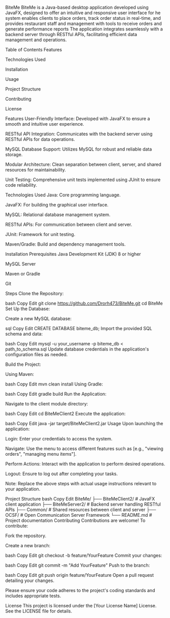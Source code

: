 BiteMe
BiteMe is a Java-based desktop application developed using JavaFX, designed to offer an intuitive and responsive user interface for he system enables clients to place orders, track order status in real-time, and provides restaurant staff and management with tools to receive orders and generate performance reports The application integrates seamlessly with a backend server through RESTful APIs, facilitating efficient data management and operations.

Table of Contents
Features

Technologies Used

Installation

Usage

Project Structure

Contributing

License

Features
User-Friendly Interface: Developed with JavaFX to ensure a smooth and intuitive user experience.

RESTful API Integration: Communicates with the backend server using RESTful APIs for data operations.

MySQL Database Support: Utilizes MySQL for robust and reliable data storage.

Modular Architecture: Clean separation between client, server, and shared resources for maintainability.

Unit Testing: Comprehensive unit tests implemented using JUnit to ensure code reliability.

Technologies Used
Java: Core programming language.

JavaFX: For building the graphical user interface.

MySQL: Relational database management system.

RESTful APIs: For communication between client and server.

JUnit: Framework for unit testing.

Maven/Gradle: Build and dependency management tools.

Installation
Prerequisites
Java Development Kit (JDK) 8 or higher

MySQL Server

Maven or Gradle

Git

Steps
Clone the Repository:

bash
Copy
Edit
git clone https://github.com/Drorh473/BiteMe.git
cd BiteMe
Set Up the Database:

Create a new MySQL database:

sql
Copy
Edit
CREATE DATABASE biteme_db;
Import the provided SQL schema and data:

bash
Copy
Edit
mysql -u your_username -p biteme_db < path_to_schema.sql
Update database credentials in the application's configuration files as needed.

Build the Project:

Using Maven:

bash
Copy
Edit
mvn clean install
Using Gradle:

bash
Copy
Edit
gradle build
Run the Application:

Navigate to the client module directory:

bash
Copy
Edit
cd BiteMeClient2
Execute the application:

bash
Copy
Edit
java -jar target/BiteMeClient2.jar
Usage
Upon launching the application:

Login: Enter your credentials to access the system.

Navigate: Use the menu to access different features such as [e.g., "viewing orders", "managing menu items"].

Perform Actions: Interact with the application to perform desired operations.

Logout: Ensure to log out after completing your tasks.

Note: Replace the above steps with actual usage instructions relevant to your application.

Project Structure
bash
Copy
Edit
BiteMe/
├── BiteMeClient2/      # JavaFX client application
├── BiteMeServer2/      # Backend server handling RESTful APIs
├── Common/             # Shared resources between client and server
├── OCSF/               # Open Communication Server Framework
└── README.md           # Project documentation
Contributing
Contributions are welcome! To contribute:

Fork the repository.

Create a new branch:

bash
Copy
Edit
git checkout -b feature/YourFeature
Commit your changes:

bash
Copy
Edit
git commit -m "Add YourFeature"
Push to the branch:

bash
Copy
Edit
git push origin feature/YourFeature
Open a pull request detailing your changes.

Please ensure your code adheres to the project's coding standards and includes appropriate tests.

License
This project is licensed under the [Your License Name] License. See the LICENSE file for details.
